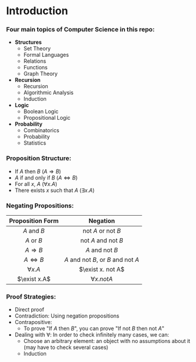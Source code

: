 # **Introduction**
### **Four main topics of Computer Science in this repo:**
* **Structures**
  * Set Theory
  * Formal Languages
  * Relations
  * Functions
  * Graph Theory
* **Recursion**
  * Recursion
  * Algorithmic Analysis
  * Induction
* **Logic**
  * Boolean Logic
  * Propositional Logic
* **Probability**
  * Combinatorics
  * Probability
  * Statistics
  
### **Proposition Structure:**
* If $A$ then $B$ ($A \Rightarrow B$)
* $A$ if and only if $B$ ($A\Leftrightarrow B$)
* For all $x$, $A$ ($\forall x. A$)
* There exists $x$ such that $A$ ($\exists x.A$)
  
### **Negating Propositions:**
| Proposition Form | Negation |
| :---------------:| :------:|
| $A$ and $B$ | not $A$ or not $B$ |
| $A$ or $B$ | not $A$ and not $B$ |
| $A \Rightarrow B$ | $A$ and not $B$ |
| $A \Leftrightarrow B$ | $A$ and not $B$, or $B$ and not $A$ |
| $\forall x.A$ | $\exist x. not A$ |
| $\exist x.A$ | $\forall x. not A$ |

### Proof Strategies:
* Direct proof
* Contradiction: Using negation propositions
* Contrapositive:
  * To prove "If $A$ then $B$", you can prove "If not $B$ then not $A$"
* Dealing with $\forall$: In order to check infinitely many cases, we can:
  * Choose an arbitrary element: an object with no assumptions about it (may have to check several cases)
  * Induction 
